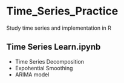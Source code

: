 # Time_Series_Practice
 Study time series and implementation in R


## Time Series Learn.ipynb
- Time Series Decomposition
- Expohential Smoothing
- ARIMA model
